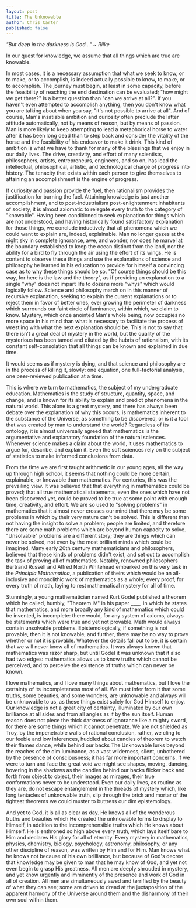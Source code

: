 ```yaml
---
layout: post
title: The Unknowable
author: Chris Carter
published: false
---
```


_"But deep in the darkness is God..." ~ Rilke_

In our quest for knowledge, we assume that all things which are true are knowable.

In most cases, it is a necessary assumption that what we seek to know, or to make, or to accomplish, is indeed actually possible to know, to make, or to accomplish. The journey must begin, at least in some capacity, before the feasibility of reaching the end destination can be evaluated; "how might we get there?" is a better question than "can we arrive at all?". If you haven't even attempted to accomplish anything, then you don't know what you are talking about when you say, "it's not possible to arrive at all". And of course, Man's insatiable ambition and curiosity often preclude the latter attitude automatically, not by means of reason, but by means of passion. Man is more likely to keep attempting to lead a metaphorical horse to water after it has been long dead than to step back and consider the vitality of the horse and the feasibility of his endeavor to make it drink. This kind of ambition is what we have to thank for many of the blessings that we enjoy in our daily lives. The drive, creativity, and effort of many scientists, philosophers, artists, entrepreneurs, engineers, and so on, has lead the intellectual, philosophical, artistic, and technological charge of progress into history. The tenacity that exists within each person to give themselves to attaining an accomplishment is the engine of progress.

If curiosity and passion provide the fuel, then rationalism provides the justification for burning the fuel. Attaining knowledge is just another accomplishment, and to post-industrialism post-enlightenment inhabitants of society, it is almost axiomatic to relegate every truth to the category of "knowable". Having been conditioned to seek explanation for things which are not understood, and having historically found satisfactory explanation for those things, we conclude inductively that all phenomena which we could want to explain are, indeed, explainable. Man no longer gazes at the night sky in complete ignorance, awe, and wonder, nor does he marvel at the boundary established to keep the ocean distinct from the land, nor the ability for a bird to fly through the air using the effort of its wings. He is content to observe these things and use the explanations of science and philosophy he learned in his education to provide for himself a convincing case as to why these things should be so. "Of course things should be this way, for here is the law and the theory", as if providing an explanation to a single "why" does not impart life to dozens more "whys" which would logically follow. Science and philosophy march on in this manner of recursive explanation, seeking to explain the current explanations or to reject them in favor of better ones, ever growing the perimeter of darkness which surrounds our faint circle of luminance, within which, we claim to know. Mystery, which once anointed Man's whole being, now occupies no more space in his mind than what is necessary to facilitate the process of wrestling with what the next explanation should be. This is not to say that there isn't a great deal of mystery in the world, but the quality of the mysterious has been tamed and diluted by the hubris of rationalism, with its constant self-consolation that all things can be known and explained in due time.

It would seems as if mystery is dying, and that science and philosophy are in the process of killing it, slowly: one equation, one full-factorial analysis, one peer-reviewed publication at a time.

This is where we turn to mathematics, the subject of my undergraduate education. Mathematics is the study of structure, quantity, space, and change, and is known for its ability to explain and predict phenomena in the natural world. This alone is a great mystery, and there has always been debate over the explanation of why this occurs; is mathematics inherent to the substance of the Universe, as something to be discovered, or is it a tool that was created by man to understand the world? Regardless of its ontology, it is almost universally agreed that mathematics is the argumentative and explanatory foundation of the natural sciences. Whenever science makes a claim about the world, it uses mathematics to argue for, describe, and explain it. Even the soft sciences rely on the subject of statistics to make informed conclusions from data.

From the time we are first taught arithmetic in our young ages, all the way up through high school, it seems that nothing could be more certain, explainable, or knowable than mathematics. For centuries, this was the prevailing view. It was believed that that everything in mathematics could be proved; that all true mathematical statements, even the ones which have not been discovered yet, could be proved to be true at some point with enough time, creativity, and effort. We are so used to "solving problems" in mathematics that it almost never crosses our mind that there may be some problems in which by their very nature can't be solved. This is different than not having the insight to solve a problem; people are limited, and therefore there are some math problems which are beyond human capacity to solve. "Unsolvable" problems are a different story; they are things which can never be solved, not even by the most brilliant minds which could be imagined. Many early 20th century mathematicians and philosophers, believed that these kinds of problems didn't exist, and set out to accomplish the task of proving all of mathematics. Notably, renowned philosophers Bertrand Russell and Alfred North Whitehead embarked on this very task in the _Principia Mathematica_, a publication of theirs which would be an all-inclusive and monolithic work of mathematics as a whole; every proof, for every truth of math, laying to rest mathematical mystery for all of time.

Stunningly, a young mathematician named Kurt Godel published a theorem which he called, humbly, "Theorem IV" in his paper ____, in which he states that mathematics, and more broadly any kind of mathematics which could be invented, is incomplete: there would, for any system of axioms, always be statements which were true and yet not provable. Math would always contain unsolvable problems. Epistemologically, if something is not provable, then it is not knowable, and further, there may be no way to prove whether or not it is provable. Whatever the details fall out to be, it is certain that we will never know all of mathematics. It was always known that mathematics was razor sharp, but until Godel it was unknown that it also had two edges: mathematics allows us to know truths which cannot be perceived, and to perceive the existence of truths which can never be known.

I love mathematics, and I love many things about mathematics, but I love the certainty of its incompleteness most of all. We must infer from it that some truths, some beauties, and some wonders, are unknowable and always will be unknowable to us, as these things exist solely for God Himself to enjoy. Our knowledge is not a great city of certainty, illuminated by our own brilliance at all sides and from all angles as if by the sun itself. Human reason does not piece the thick darkness of ignorance like a mighty sword, for there are some things which it cannot penetrate. We are not shielded as Troy, by the impenetrable walls of rational conclusion, rather, we cling to our feeble and low inferences, huddled about candles of theorem to watch their flames dance, while behind our backs The Unknowable lurks beyond the reaches of the dim luminance, as a vast wilderness, silent, unbothered by the presence of consciousness; it has far more important concerns. If we were to turn and face the great void we might see shapes, moving, dancing, hovering in the shadows as the candles behind our backs flicker back and forth from object to object, their images as mirages, their true conformations never to be understood. Even our daily lives, as routine as they are, do not escape entanglement in the threads of mystery which, like long tentacles of unknowable truth, slip through the brick and mortar of the tightest theorems we could muster to buttress our dim epistemology.

And yet to God, it is all as clear as day. He knows all of the wonderous truths and beauties which He created the unknowable forms to display to Himself, in addition to the incomprehensible truths which He knows about Himself. He is enthroned so high above every truth, which lays itself bare to Him and declares His glory for all of eternity. Every mystery in mathematics, physics, chemistry, biology, psychology, astronomy, philosophy, or any other discipline of reason, was written by Him and for Him. Man knows what he knows not because of his own brilliance, but because of God's decree that knowledge may be given to man that he may know of God, and yet not even begin to grasp His greatness. All men are deeply shrouded in mystery, and yet know urgently and imminently of the presence and work of God in all of creation. All men are simultaneously awed and terrified by the beauty of what they can see; some are driven to dread at the juxtaposition of the apparent harmony of the Universe around them and the disharmony of their own soul within them.
